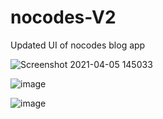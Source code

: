 # nocodes-V2
Updated UI of nocodes blog app

![Screenshot 2021-04-05 145033](https://user-images.githubusercontent.com/52347258/113559285-b41e4500-961e-11eb-8216-62bd3e1a2a87.png)


![image](https://user-images.githubusercontent.com/52347258/113559371-ddd76c00-961e-11eb-920c-e2c8180970f4.png)


![image](https://user-images.githubusercontent.com/52347258/113559450-019ab200-961f-11eb-8200-9db4dcdbfce6.png)

